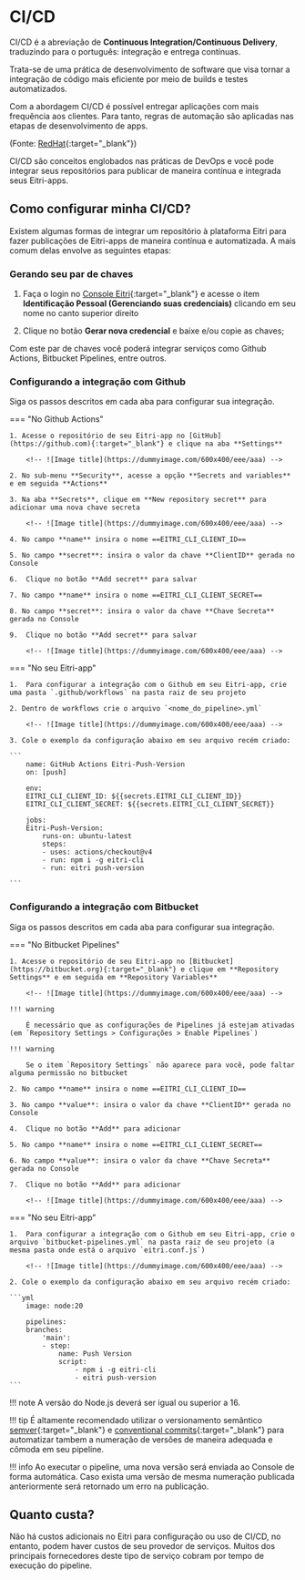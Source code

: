# CI/CD

CI/CD é a abreviação de **Continuous Integration/Continuous Delivery**, traduzindo para o português: integração e entrega contínuas.

Trata-se de uma prática de desenvolvimento de software que visa tornar a integração de código mais eficiente por meio de builds e testes automatizados.

Com a abordagem CI/CD é possível entregar aplicações com mais frequência aos clientes. Para tanto, regras de automação são aplicadas nas etapas de desenvolvimento de apps.

(Fonte: [RedHat](https://www.redhat.com/pt-br/topics/devops/what-is-ci-cd){:target="_blank"})

CI/CD são conceitos englobados nas práticas de DevOps e você pode integrar seus repositórios para publicar de maneira contínua e integrada seus Eitri-apps.


## Como configurar minha CI/CD?

Existem algumas formas de integrar um repositório à plataforma Eitri para fazer publicações de Eitri-apps de maneira contínua e automatizada. A mais comum delas envolve as seguintes etapas:

### Gerando seu par de chaves

1. Faça o login no [Console Eitri](https://console.eitri.tech/){:target="_blank"} e acesse o item **Identificação Pessoal (Gerenciando suas credenciais)** clicando em seu nome no canto superior direito

    <!-- ![Image title](https://dummyimage.com/600x400/eee/aaa) -->

2. Clique no botão **Gerar nova credencial** e baixe e/ou copie as chaves;

    <!-- ![Image title](https://dummyimage.com/600x400/eee/aaa) -->

Com este par de chaves você poderá integrar serviços como Github Actions, Bitbucket Pipelines, entre outros.

### Configurando a integração com **Github**

Siga os passos descritos em cada aba para configurar sua integração.

=== "No Github Actions"

    1. Acesse o repositório de seu Eitri-app no [GitHub](https://github.com){:target="_blank"} e clique na aba **Settings**

        <!-- ![Image title](https://dummyimage.com/600x400/eee/aaa) -->

    2. No sub-menu **Security**, acesse a opção **Secrets and variables** e em seguida **Actions**

    3. Na aba **Secrets**, clique em **New repository secret** para adicionar uma nova chave secreta

        <!-- ![Image title](https://dummyimage.com/600x400/eee/aaa) -->

    4. No campo **name** insira o nome ==EITRI_CLI_CLIENT_ID==

    5. No campo **secret**: insira o valor da chave **ClientID** gerada no Console

    6.  Clique no botão **Add secret** para salvar

    7. No campo **name** insira o nome ==EITRI_CLI_CLIENT_SECRET==

    8. No campo **secret**: insira o valor da chave **Chave Secreta** gerada no Console

    9.  Clique no botão **Add secret** para salvar

        <!-- ![Image title](https://dummyimage.com/600x400/eee/aaa) -->

=== "No seu Eitri-app"

    1.  Para configurar a integração com o Github em seu Eitri-app, crie uma pasta `.github/workflows` na pasta raiz de seu projeto
    
    2. Dentro de workflows crie o arquivo `<nome_do_pipeline>.yml`
    
        <!-- ![Image title](https://dummyimage.com/600x400/eee/aaa) -->

    3. Cole o exemplo da configuração abaixo em seu arquivo recém criado:

    ```
        name: GitHub Actions Eitri-Push-Version
        on: [push]

        env:
        EITRI_CLI_CLIENT_ID: ${{secrets.EITRI_CLI_CLIENT_ID}}
        EITRI_CLI_CLIENT_SECRET: ${{secrets.EITRI_CLI_CLIENT_SECRET}}

        jobs:
        Eitri-Push-Version:
            runs-on: ubuntu-latest
            steps:
            - uses: actions/checkout@v4
            - run: npm i -g eitri-cli
            - run: eitri push-version
    
    ```

### Configurando a integração com **Bitbucket**

Siga os passos descritos em cada aba para configurar sua integração.

=== "No Bitbucket Pipelines"

    1. Acesse o repositório de seu Eitri-app no [Bitbucket](https://bitbucket.org){:target="_blank"} e clique em **Repository Settings** e em seguida em **Repository Variables**

        <!-- ![Image title](https://dummyimage.com/600x400/eee/aaa) -->

    !!! warning

        É necessário que as configurações de Pipelines já estejam ativadas (em `Repository Settings > Configurações > Enable Pipelines`)

    !!! warning

        Se o item `Repository Settings` não aparece para você, pode faltar alguma permissão no bitbucket

    2. No campo **name** insira o nome ==EITRI_CLI_CLIENT_ID==

    3. No campo **value**: insira o valor da chave **ClientID** gerada no Console

    4.  Clique no botão **Add** para adicionar

    5. No campo **name** insira o nome ==EITRI_CLI_CLIENT_SECRET==

    6. No campo **value**: insira o valor da chave **Chave Secreta** gerada no Console

    7.  Clique no botão **Add** para adicionar

        <!-- ![Image title](https://dummyimage.com/600x400/eee/aaa) -->

=== "No seu Eitri-app"

    1.  Para configurar a integração com o Github em seu Eitri-app, crie o arquivo `bitbucket-pipelines.yml` na pasta raiz de seu projeto (a mesma pasta onde está o arquivo `eitri.conf.js`)
    
        <!-- ![Image title](https://dummyimage.com/600x400/eee/aaa) -->

    2. Cole o exemplo da configuração abaixo em seu arquivo recém criado:

    ```yml
        image: node:20

        pipelines:
        branches:
            'main':
            - step: 
                name: Push Version
                script:
                    - npm i -g eitri-cli
                    - eitri push-version
    ```


!!! note
    A versão do Node.js deverá ser igual ou superior a 16.

!!! tip
    É altamente recomendado utilizar o versionamento semântico [semver](https://semver.org/lang/pt-BR/){:target="_blank"} e [conventional commits](https://www.conventionalcommits.org/pt-br/v1.0.0-beta.4/){:target="_blank"} para automatizar tambem a numeração de versões de maneira adequada e cômoda em seu pipeline.

!!! info
    Ao executar o pipeline, uma nova versão será enviada ao Console de forma automática. Caso exista uma versão de mesma numeração publicada anteriormente será retornado um erro na publicação.


## Quanto custa?

Não há custos adicionais no Eitri para configuração ou uso de CI/CD, no entanto, podem haver custos de seu provedor de serviços. Muitos dos principais fornecedores deste tipo de serviço cobram por tempo de execução do pipeline.